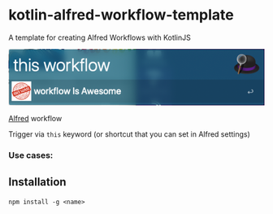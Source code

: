 # kotlin-alfred-workflow-template
A template for creating Alfred Workflows with KotlinJS

![](illustrations/awesome.png)

[Alfred](https://www.alfredapp.com/) workflow

Trigger via `this` keyword (or shortcut that you can set in Alfred settings)

### Use cases:


## Installation

`npm install -g <name>`

